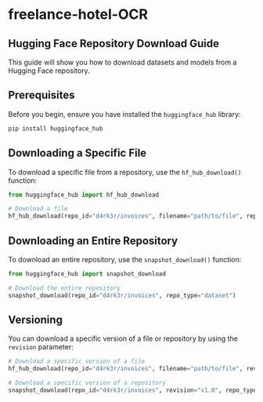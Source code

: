 # freelance-hotel-OCR

## Hugging Face Repository Download Guide

This guide will show you how to download datasets and models from a Hugging Face repository.

## Prerequisites

Before you begin, ensure you have installed the `huggingface_hub` library:

```bash
pip install huggingface_hub
```

## Downloading a Specific File

To download a specific file from a repository, use the `hf_hub_download()` function:

```python
from huggingface_hub import hf_hub_download

# Download a file
hf_hub_download(repo_id="d4rk3r/invoices", filename="path/to/file", repo_type="dataset")
```

## Downloading an Entire Repository

To download an entire repository, use the `snapshot_download()` function:

```python
from huggingface_hub import snapshot_download

# Download the entire repository
snapshot_download(repo_id="d4rk3r/invoices", repo_type="dataset")
```

## Versioning

You can download a specific version of a file or repository by using the `revision` parameter:

```python
# Download a specific version of a file
hf_hub_download(repo_id="d4rk3r/invoices", filename="path/to/file", revision="v1.0", repo_type="dataset")

# Download a specific version of a repository
snapshot_download(repo_id="d4rk3r/invoices", revision="v1.0", repo_type="dataset")
```
